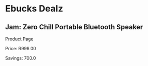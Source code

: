 
# Ebucks Dealz
## Jam: Zero Chill Portable Bluetooth Speaker
[Product Page](https://www.ebucks.com/web/shop/productSelected.do?prodId=638398255&catId=714972993)

Price: R999.00

Savings: 700.0


	